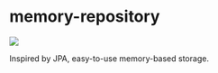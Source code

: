 # memory-repository

[![](https://jitpack.io/v/next-operation/memory-repository.svg)](https://jitpack.io/#next-operation/memory-repository)

Inspired by JPA, easy-to-use memory-based storage.
